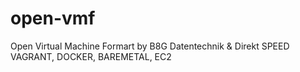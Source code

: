 open-vmf
========

Open Virtual Machine Formart by B8G Datentechnik &amp; Direkt SPEED VAGRANT, DOCKER, BAREMETAL, EC2

